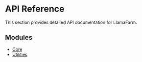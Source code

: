 # API Reference

This section provides detailed API documentation for LlamaFarm.

## Modules

- [Core](core.md)
- [Utilities](utilities.md)
